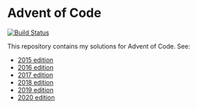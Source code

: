 # Advent of Code

[![Build Status](https://travis-ci.org/bertptrs/adventofcode.svg?branch=master)](https://travis-ci.org/bertptrs/adventofcode)

This repository contains my solutions for Advent of Code. See:

- [2015 edition](./2015)
- [2016 edition](./2016)
- [2017 edition](./2017)
- [2018 edition](./2018)
- [2019 edition](./2019)
- [2020 edition](./2020)

